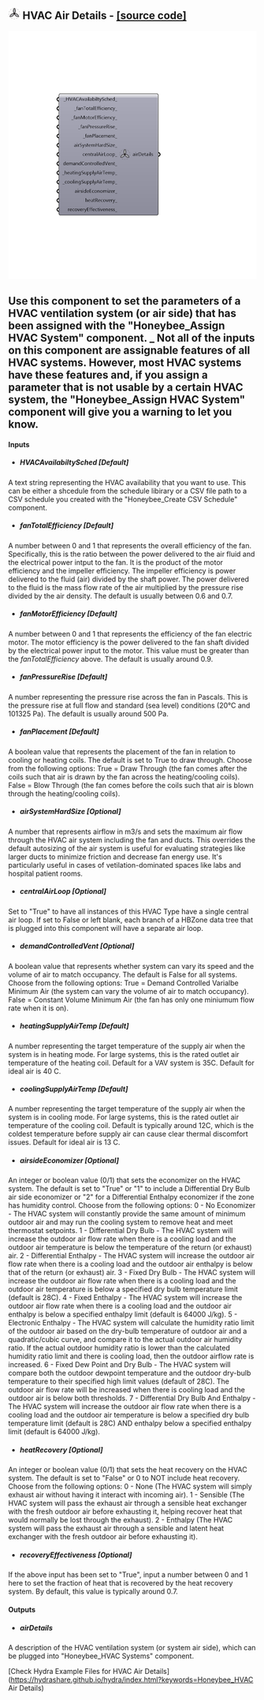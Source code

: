 ## ![](../../images/icons/HVAC_Air_Details.png) HVAC Air Details - [[source code]](https://github.com/mostaphaRoudsari/honeybee/tree/master/src/Honeybee_HVAC%20Air%20Details.py)

![](../../images/components/HVAC_Air_Details.png)

Use this component to set the parameters of a HVAC ventilation system (or air side) that has been assigned with the "Honeybee_Assign HVAC System" component.
 _
 Not all of the inputs on this component are assignable features of all HVAC systems.  However, most HVAC systems have these features and, if you assign a parameter that is not usable by a certain HVAC system, the "Honeybee_Assign HVAC System" component will give you a warning to let you know.
 -
 

#### Inputs
* ##### HVACAvailabiltySched [Default]
A text string representing the HVAC availability that you want to use.  This can be either a shcedule from the schedule libirary or a CSV file path to a CSV schedule you created with the "Honeybee_Create CSV Schedule" component.
* ##### fanTotalEfficiency [Default]
A number between 0 and 1 that represents the overall efficiency of the fan.  Specifically, this is the ratio between the power delivered to the air fluid and the electrical power intput to the fan. It is the product of the motor efficiency and the impeller efficiency.  The impeller efficiency is power delivered to the fluid (air) divided by the shaft power. The power delivered to the fluid is the mass flow rate of the air multiplied by the pressure rise divided by the air density.  The default is usually between 0.6 and 0.7.
* ##### fanMotorEfficiency [Default]
A number between 0 and 1 that represents the efficiency of the fan electric motor.  The motor efficiency is the power delivered to the fan shaft divided by the electrical power input to the motor.  This value must be greater than the _fanTotalEfficiency_ above.  The default is usually around 0.9.
* ##### fanPressureRise [Default]
A number representing the pressure rise across the fan in Pascals.  This is the pressure rise at full flow and standard (sea level) conditions (20°C and 101325 Pa).  The default is usually around 500 Pa.
* ##### fanPlacement [Default]
A boolean value that represents the placement of the fan in relation to cooling or heating coils.  The default is set to True to draw through.  Choose from the following options:
 True = Draw Through (the fan comes after the coils such that air is drawn by the fan across the heating/cooling coils).
 False = Blow Through (the fan comes before the coils such that air is blown through the heating/cooling coils).
* ##### airSystemHardSize [Optional]
A number that represents airflow in m3/s and sets the maximum air flow through the HVAC air system including the fan and ducts.  This overrides the default autosizing of the air system is useful for evaluating strategies like larger ducts to minimize friction and decrease fan energy use.  It's particularly useful in cases of vetilation-dominated spaces like labs and hospital patient rooms.
* ##### centralAirLoop [Optional]
Set to "True" to have all instances of this HVAC Type have a single central air loop.  If set to False or left blank, each branch of a HBZone data tree that is plugged into this component will have a separate air loop.
* ##### demandControlledVent [Optional]
A boolean value that represents whether system can vary its speed and the volume of air to match occupancy.  The default is False for all systems.  Choose from the following options:
 True = Demand Controlled Varialbe Minimum Air (the system can vary the volume of air to match occupancy).
 False = Constant Volume Minimum Air (the fan has only one miniumum flow rate when it is on).
* ##### heatingSupplyAirTemp [Default]
A number representing the target temperature of the supply air when the system is in heating mode.  For large systems, this is the rated outlet air temperature of the heating coil.  Default for a VAV system is 35C. Default for ideal air is 40 C.
* ##### coolingSupplyAirTemp [Default]
A number representing the target temperature of the supply air when the system is in cooling mode.  For large systems, this is the rated outlet air temperature of the cooling coil.  Default is typically around 12C, which is the coldest temperature before supply air can cause clear thermal discomfort issues. Default for ideal air is 13 C.
* ##### airsideEconomizer [Optional]
An integer or boolean value (0/1) that sets the economizer on the HVAC system.  The default is set to "True" or "1" to include a Differential Dry Bulb air side economizer or "2" for a Differential Enthalpy economizer if the zone has humidity control.  Choose from the following options:
 0 - No Economizer - The HVAC system will constantly provide the same amount of minimum outdoor air and may run the cooling system to remove heat and meet thermostat setpoints.
 1 - Differential Dry Bulb - The HVAC system will increase the outdoor air flow rate when there is a cooling load and the outdoor air temperature is below the temperature of the return (or exhaust) air.
 2 - Differential Enthalpy - The HVAC system will increase the outdoor air flow rate when there is a cooling load and the outdoor air enthalpy is below that of the return (or exhaust) air.
 3 - Fixed Dry Bulb - The HVAC system will increase the outdoor air flow rate when there is a cooling load and the outdoor air temperature is below a specified dry bulb temperature limit (default is 28C).
 4 - Fixed Enthalpy - The HVAC system will increase the outdoor air flow rate when there is a cooling load and the outdoor air enthalpy is below a specified enthalpy limit (default is 64000 J/kg).
 5 - Electronic Enthalpy - The HVAC system will calculate the humidity ratio limit of the outdoor air based on the dry-bulb temperature of outdoor air and a quadratic/cubic curve, and compare it to the actual outdoor air humidity ratio. If the actual outdoor humidity ratio is lower than the calculated humidity ratio limit and there is cooling load, then the outdoor airflow rate is increased.
 6 - Fixed Dew Point and Dry Bulb - The HVAC system will compare both the outdoor dewpoint temperature and the outdoor dry-bulb temperature to their specified high limit values (default of 28C).  The outdoor air flow rate will be increased when there is cooling load and the outdoor air is below both thresholds.
 7 - Differential Dry Bulb And Enthalpy - The HVAC system will increase the outdoor air flow rate when there is a cooling load and the outdoor air temperature is below a specified dry bulb temperature limit (default is 28C) AND enthalpy below a specified enthalpy limit (default is 64000 J/kg).
* ##### heatRecovery [Optional]
An integer or boolean value (0/1) that sets the heat recovery on the HVAC system.  The default is set to "False" or 0 to NOT include heat recovery.  Choose from the following options:
 0 - None (The HVAC system will simply exhaust air without having it interact with incoming air).
 1 - Sensible (The HVAC system will pass the exhaust air through a sensible heat exchanger with the fresh outdoor air before exhausting it, helping recover heat that would normally be lost through the exhaust).
 2 - Enthalpy (The HVAC system will pass the exhaust air through a sensible and latent heat exchanger with the fresh outdoor air before exhausting it).
* ##### recoveryEffectiveness [Optional]
If the above input has been set to "True", input a number between 0 and 1 here to set the fraction of heat that is recovered by the heat recovery system.  By default, this value is typically around 0.7.

#### Outputs
* ##### airDetails
A description of the HVAC ventilation system (or system air side), which can be plugged into "Honeybee_HVAC Systems" component.


[Check Hydra Example Files for HVAC Air Details](https://hydrashare.github.io/hydra/index.html?keywords=Honeybee_HVAC Air Details)